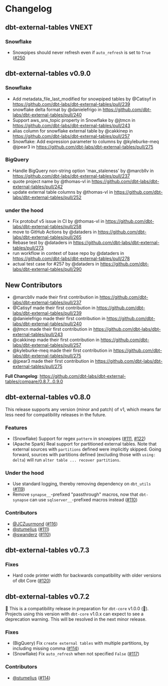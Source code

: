 # Changelog

## dbt-external-tables VNEXT


### Snowflake
* Snowpipes should never refresh even if `auto_refresh` is set to `True` ([#250](https://github.com/dbt-labs/dbt-external-tables/issues/250)

## dbt-external-tables v0.9.0

### Snowflake
* Add metadata_file_last_modified for snowpiped tables by @Catisyf in https://github.com/dbt-labs/dbt-external-tables/pull/239
* snowflake delta format by @danielefrigo in https://github.com/dbt-labs/dbt-external-tables/pull/240
* Support aws_sns_topic property in Snowflake by @jtmcn in https://github.com/dbt-labs/dbt-external-tables/pull/243
* alias column for snowflake external table by @cakkinep in https://github.com/dbt-labs/dbt-external-tables/pull/257
* Snowflake: Add expression parameter to columns by @kyleburke-meq @jpear3 in https://github.com/dbt-labs/dbt-external-tables/pull/275

### BigQuery
* Handle BigQuery non-string option 'max_staleness' by @marcbllv in https://github.com/dbt-labs/dbt-external-tables/pull/237
* quote project name by @thomas-vl in https://github.com/dbt-labs/dbt-external-tables/pull/242
* update external table columns by @thomas-vl in https://github.com/dbt-labs/dbt-external-tables/pull/252

### under the hood
* Fix protobuf v5 issue in CI by @thomas-vl in https://github.com/dbt-labs/dbt-external-tables/pull/258
* move to GitHub Actions by @dataders in https://github.com/dbt-labs/dbt-external-tables/pull/265
* Rebase test by @dataders in https://github.com/dbt-labs/dbt-external-tables/pull/273
* run workflow in context of base repo by @dataders in https://github.com/dbt-labs/dbt-external-tables/pull/278
* actual test case for #257 by @dataders in https://github.com/dbt-labs/dbt-external-tables/pull/290

## New Contributors
* @marcbllv made their first contribution in https://github.com/dbt-labs/dbt-external-tables/pull/237
* @Catisyf made their first contribution in https://github.com/dbt-labs/dbt-external-tables/pull/239
* @danielefrigo made their first contribution in https://github.com/dbt-labs/dbt-external-tables/pull/240
* @jtmcn made their first contribution in https://github.com/dbt-labs/dbt-external-tables/pull/243
* @cakkinep made their first contribution in https://github.com/dbt-labs/dbt-external-tables/pull/257
* @kyleburke-meq made their first contribution in https://github.com/dbt-labs/dbt-external-tables/pull/275
* @jpear3 made their first contribution in https://github.com/dbt-labs/dbt-external-tables/pull/275

**Full Changelog**: https://github.com/dbt-labs/dbt-external-tables/compare/0.8.7...0.9.0

## dbt-external-tables v0.8.0

This release supports any version (minor and patch) of v1, which means far less need for compatibility releases in the future.

### Features
- (Snowflake) Support for regex `pattern` in snowpipes ([#111](https://github.com/dbt-labs/dbt-external-tables/pull/111), [#122](https://github.com/dbt-labs/dbt-external-tables/pull/122))
- (Apache Spark) Real support for partitioned external tables. Note that external sources with `partitions` defined were implicitly skipped. Going forward, sources with partitions defined (excluding those with `using: delta`) will run `alter table ... recover partitions`.

### Under the hood
- Use standard logging, thereby removing dependency on `dbt_utils` ([#119](https://github.com/dbt-labs/dbt-external-tables/pull/119))
- Remove `synapse__`-prefixed "passthrough" macros, now that `dbt-synapse` can use `sqlserver__`-prefixed macros instead ([#110](https://github.com/dbt-labs/dbt-external-tables/pull/110))

### Contributors
- [@JCZuurmond](https://github.com/JCZuurmond) ([#116](https://github.com/dbt-labs/dbt-external-tables/pull/116))
- [@stumelius](https://github.com/stumelius) ([#111](https://github.com/dbt-labs/dbt-external-tables/pull/111))
- [@swanderz](https://github.com/swanderz) ([#110](https://github.com/dbt-labs/dbt-external-tables/pull/110))

## dbt-external-tables v0.7.3

### Fixes
- Hard code printer width for backwards compatibility with older versions of dbt Core ([#120](https://github.com/dbt-labs/dbt-external-tables/pull/120))

## dbt-external-tables v0.7.2
🚨 This is a compatibility release in preparation for `dbt-core` v1.0.0 (🎉). Projects using this version with `dbt-core` v1.0.x can expect to see a deprecation warning. This will be resolved in the next minor release.

### Fixes
- (BigQuery) Fix `create external tables` with multiple partitions, by including missing comma ([#114](https://github.com/dbt-labs/dbt-external-tables/pull/114))
- (Snowflake) Fix `auto_refresh` when not specified `False` ([#117](https://github.com/dbt-labs/dbt-external-tables/pull/117))

### Contributors
- [@stumelius](https://github.com/stumelius) ([#114](https://github.com/dbt-labs/dbt-external-tables/pull/114))
